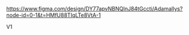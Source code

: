 https://www.figma.com/design/DY77apvNBNQlnJ84tGccti/Adamallys?node-id=0-1&t=HMfU88TIqLTe8VtA-1


V1
